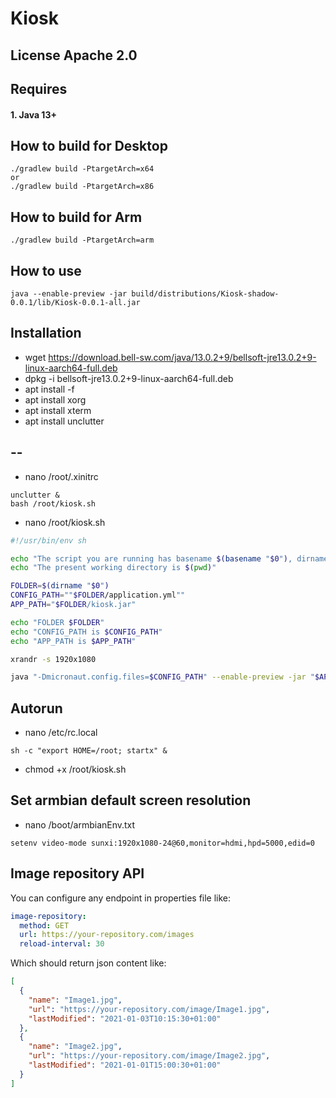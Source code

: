 # Kiosk

## License Apache 2.0

## Requires
#### 1. Java 13+

## How to build for Desktop
```shell script
./gradlew build -PtargetArch=x64
or
./gradlew build -PtargetArch=x86
```
## How to build for Arm
```shell script
./gradlew build -PtargetArch=arm
```

##  How to use
```shell script
java --enable-preview -jar build/distributions/Kiosk-shadow-0.0.1/lib/Kiosk-0.0.1-all.jar
```
## Installation
- wget https://download.bell-sw.com/java/13.0.2+9/bellsoft-jre13.0.2+9-linux-aarch64-full.deb
- dpkg -i bellsoft-jre13.0.2+9-linux-aarch64-full.deb
- apt install -f
- apt install xorg
- apt install xterm
- apt install unclutter

## --
- nano /root/.xinitrc

```
unclutter &
bash /root/kiosk.sh
```
- nano /root/kiosk.sh

```bash
#!/usr/bin/env sh

echo "The script you are running has basename $(basename "$0"), dirname $(dirna$
echo "The present working directory is $(pwd)"

FOLDER=$(dirname "$0")
CONFIG_PATH=""$FOLDER/application.yml""
APP_PATH="$FOLDER/kiosk.jar"

echo "FOLDER $FOLDER"
echo "CONFIG_PATH is $CONFIG_PATH"
echo "APP_PATH is $APP_PATH"

xrandr -s 1920x1080

java "-Dmicronaut.config.files=$CONFIG_PATH" --enable-preview -jar "$APP_PATH"
```

## Autorun
- nano /etc/rc.local
```
sh -c "export HOME=/root; startx" &
```
- chmod +x /root/kiosk.sh

## Set armbian default screen resolution
- nano /boot/armbianEnv.txt
```
setenv video-mode sunxi:1920x1080-24@60,monitor=hdmi,hpd=5000,edid=0
```

## Image repository API
You can configure any endpoint in properties file like:
```yaml
image-repository:
  method: GET
  url: https://your-repository.com/images
  reload-interval: 30

```
Which should return json content like:
```json
[
  {
    "name": "Image1.jpg",
    "url": "https://your-repository.com/image/Image1.jpg",
    "lastModified": "2021-01-03T10:15:30+01:00"
  },
  {
    "name": "Image2.jpg",
    "url": "https://your-repository.com/image/Image2.jpg",
    "lastModified": "2021-01-01T15:00:30+01:00"
  }
]
```